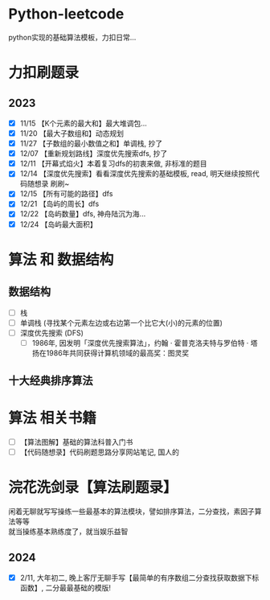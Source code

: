 # Python-leetcode
 python实现的基础算法模板，力扣日常...
# 力扣刷题录
## 2023
- [x] 11/15 【K个元素的最大和】最大堆调包...
- [x] 11/20 【最大子数组和】动态规划
- [x] 11/27 【子数组的最小数值之和】单调栈, 抄了
- [x] 12/07 【重新规划路线】深度优先搜索dfs, 抄了
- [x] 12/11 【开幕式焰火】本着复习dfs的初衷来做, 非标准的题目
- [x] 12/14 【深度优先搜索】看看深度优先搜索的基础模板, read, 明天继续按照代码随想录 刷刷~
- [x] 12/15 【所有可能的路径】dfs
- [x] 12/21 【岛屿的周长】dfs
- [x] 12/22 【岛屿数量】dfs, 神舟陆沉为海...
- [x] 12/24 【岛屿最大面积】

# 算法 和 数据结构
## 数据结构
- [ ] 栈
- [ ] 单调栈 (寻找某个元素左边或右边第一个比它大(小)的元素的位置)
- [ ] 深度优先搜索 (DFS)
    - [ ] 1986年, 因发明「深度优先搜索算法」，约翰 · 霍普克洛夫特与罗伯特 · 塔扬在1986年共同获得计算机领域的最高奖：图灵奖
## 十大经典排序算法

# 算法 相关书籍
- [ ] 【算法图解】基础的算法科普入门书
- [ ] 【代码随想录】代码刷题思路分享网站笔记, 国人的

# 浣花洗剑录【算法刷题录】
闲着无聊就写写操练一些最基本的算法模块，譬如排序算法，二分查找，素因子算法等等\
就当操练基本熟练度了，就当娱乐益智
## 2024
- [x] 2/11, 大年初二, 晚上客厅无聊手写【最简单的有序数组二分查找获取数据下标函数】, 二分最最基础的模版!